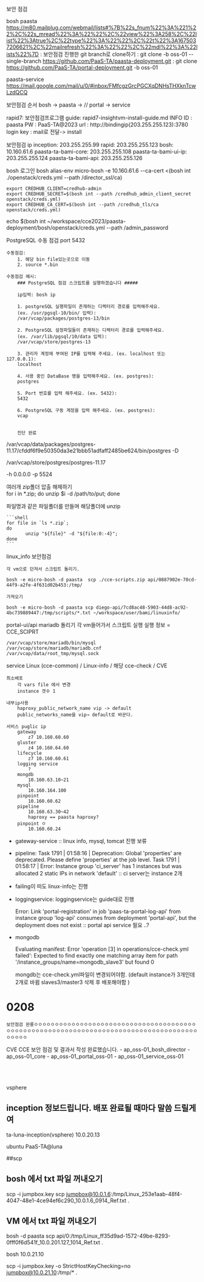 보안 점검

bosh paasta 
	 https://m80.mailplug.com/webmail/lists#%7B%22s_fnum%22%3A%221%22%2C%22s_mread%22%3A%22%22%2C%22view%22%3A258%2C%22list%22%3Atrue%2C%22type%22%3A%22%22%2C%22t%22%3A1675037206621%2C%22mailrefresh%22%3A%22%22%2C%22mdl%22%3A%22lists%22%7D
	 : 보안점검 진행한 git branch로 clone하기 
	 : git clone -b oss-01 --single-branch https://github.com/PaaS-TA/paasta-deployment.git
	 : git clone https://github.com/PaaS-TA/portal-deployment.git -b oss-01



paasta-service
	 https://mail.google.com/mail/u/0/#inbox/FMfcgzGrcPGCXqDNHsTHXknTcwLzdQCQ

보안점검 순서
		bosh -> paasta -> //   portal -> service


rapid7: 
	보안점검프로그램
	guide: 
		rapid7-insightvm-install-guide.md
	INFO
		ID 		: paasta
		PW 		: PaaS-TA@2023
		url		: http://bindingip(203.255.255.123):3780
		login
		key		: mail로 전달-> install

보안점검 ip
	inception: 203.255.255.99
	rapid: 203.255.255.123
	bosh: 10.160.61.6
	paasta-ta-bami-core: 203.255.255.108
	paasta-ta-bami-ui-ip: 203.255.255.124
	paasta-ta-bami-api:	203.255.255.126

bosh 로그인 
	bosh alias-env micro-bosh -e 10.160.61.6 --ca-cert <(bosh int ./openstack/creds.yml --path /director_ssl/ca)

	export CREDHUB_CLIENT=credhub-admin
	export CREDHUB_SECRET=$(bosh int --path /credhub_admin_client_secret openstack/creds.yml)
	export CREDHUB_CA_CERT=$(bosh int --path /credhub_tls/ca openstack/creds.yml)


echo $(bosh int ~/workspace/cce2023/paasta-deployment/bosh/openstack/creds.yml --path /admin_password


PostgreSQL 수동 점검
	port 5432


	수동점검:
		1. 해당 bin file있는곳으로 이동
		2. source *.bin
	
	수동점검 예시:
		### PostgreSQL 점검 스크립트를 실행하겠습니다 #####
	
		ip입력: bosh ip
	
		1. postgreSQL 실행파일이 존재하는 디렉터리 경로를 입력해주세요.
		(ex. /usr/pgsql-10/bin/ 입력): 
		/var/vcap/packages/postgres-13/bin
	
		2. PostgreSQL 설정파일들이 존재하는 디렉터리 경로를 입력해주세요.
		(ex. /var/lib/pgsql/10/data 입력): 
		/var/vcap/store/postgres-13
	
		3. 관리자 계정에 부여된 IP를 입력해 주세요. (ex. localhost 또는 127.0.0.1): 
		localhost
	
		4. 사용 중인 DataBase 명을 입력해주세요. (ex. postgres):
		postgres
	
		5. Port 번호를 입력 해주세요. (ex. 5432):
		5432
	
		6. PostgreSQL 구동 계정을 입력 해주세요. (ex. postgres):
		vcap


		진단 완료

/var/vcap/data/packages/postgres-11.17/cfddf6f9e50350da3e21bbb51adfaff2485be624/bin/postgres -D 

/var/vcap/store/postgres/postgres-11.17 

-h 0.0.0.0 -p 5524


여러개 zip폴더 압출 해제하기  
	for i in *.zip;
	do 
		unzip $i -d /path/to/put;
	done

파일명과 같은 파일폴더를 만들며 해당폴더에 unzip
	

	```shell
	for file in `ls *.zip`;
	do
	       unzip "${file}" -d "${file:0:-4}";
	done
	```

linux_info 보안점검
	

	각 vm으로 던져서 스크립트 돌리기.
	
	bosh -e micro-bosh -d paasta  scp ./cce-scripts.zip api/0887902e-70cd-44f9-a2fe-4f631d02b453:/tmp/
	
	가져오기
	
	bosh -e micro-bosh -d paasta scp diego-api/7cd8ac48-5903-44d8-ac92-4bc739889447:/tmp/scripts/*.txt ~/workspace/user/bami/linuxinfo/


portal-ui/api mariadb 돌리기
	각 vm들어가서 스크립트 실행 
	실행 정보 = CCE_SCIPRT

	/var/vcap/store/mariadb/bin/mysql
	/var/vcap/store/mariadb/mariadb.cnf
	/var/vcap/data/root_tmp/mysql.sock

service
	Linux (cce-common) / Linux-info / 해당 cce-check / CVE

	최소배포 
		각 vars file 에서 변경
		instance 갯수 1
	
	내부ip사용
		haproxy_public_network_name vip -> default
		public_networks_name을 vip→ default로 바꾼다.
	
	서비스 puglic ip
		gateway
			z7 10.160.60.60
		gluster 
			z4 10.160.64.60
		lifecycle
			z7 10.160.60.61
		logging service 
			?
		mongdb
			10.160.63.10~21
		mysql
			10.160.164.100
		pinpoint
			10.160.60.62
		pipeline
			10.160.63.30~42
			haproxy == paasta haproxy?
		pinpoint ㅇ
			10.160.60.24


- gateway-service :: linux info, mysql, tomcat 진행 보류


- pipeline:
  Task 1791 | 01:58:16 | 
  Deprecation: Global 'properties' are deprecated. Please define 'properties' at the job level.
  Task 1791 | 01:58:17 | 
  Error: 
  Instance group 'ci_server' has 1 instances but was allocated 2 static IPs in network 'default'
  :: ci server는 instance 2개 


- failing이 떠도 linux-info는 진행

- loggingservice:
  loggingservice는 guide대로 진행

  Error: Link 
  'portal-registration' 
  in job 'paas-ta-portal-log-api'
  from instance group 'log-api' 
  consumes from deployment 'portal-api', 
  but the deployment does not exist 
  :: portal api service 필요 ..?

- mongodb

  Evaluating manifest:
    Error 'operation [3] in 
    operations/cce-check.yml failed': 
    Expected to find exactly one matching array item for path '/instance_groups/name=mongodb_slave3' 
    but found 0

 	mongdb는 cce-check.yml파일이 변경되어야함.
 	(default instance가 3개인데 2개로 바뀜 slaves3/master3 삭제 후 배포해야함 )

# 0208

 	보안점검 완룡ㅇㅇㅇㅇㅇㅇㅇㅇㅇㅇㅇㅇㅇㅇㅇㅇㅇㅇㅇㅇㅇㅇㅇㅇㅇㅇㅇㅇㅇㅇㅇㅇㅇㅇㅇㅇㅇㅇㅇㅇㅇㅇㅇㅇㅇㅇㅇㅇㅇㅇㅇㅇㅇㅇㅇㅇㅇㅇㅇㅇㅇㅇㅇㅇㅇㅇㅇㅇㅇㅇㅇㅇㅇㅇㅇㅇㅇㅇㅇㅇㅇㅇㅇㅇㅇㅇㅇㅇㅇㅇ


 	

 CVE CCE 보안 점검 및 결과서 작성 완료했습니다. 
 	- ap_oss-01_bosh_director 
 	- ap_oss-01_core
 	- ap_oss-01_portal_oss-01
 	- ap_oss-01_service_oss-01


​	
​	
​	
vsphere

inception 정보드립니다. 배포 완료될 때마다 말씀 드릴게여
---

ta-luna-inception(vsphere)
10.0.20.13

ubuntu
PaaS-TA@luna

##scp

## bosh 에서 txt 파일 꺼내오기

scp -i jumpbox.key scp jumpbox@10.0.1.6:/tmp/Linux_253e1aab-48f4-4047-48e1-4ce94ef6c290_10.0.1.6_0914_Ref.txt .

## VM 에서 txt 파일 꺼내오기 

bosh -d paasta scp api/0:/tmp/Linux_ff35d9ad-1572-49be-8293-0fff0f6d541f_10.0.201.127_1014_Ref.txt .

bosh
10.0.21.10 


scp -i jumpbox.key -o StrictHostKeyChecking=no jumpbox@10.0.21.10:/tmp/* .